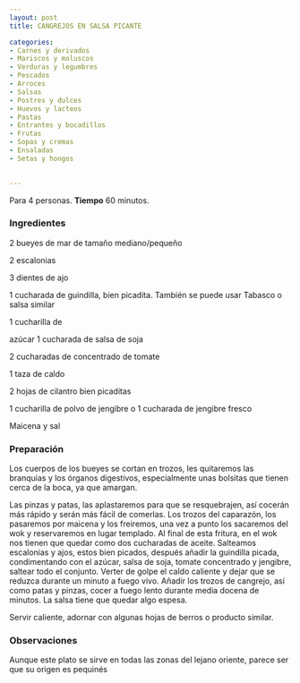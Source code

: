 ```yaml
---
layout: post
title: CANGREJOS EN SALSA PICANTE

categories:
- Carnes y derivados
- Mariscos y moluscos
- Verduras y legumbres
- Pescados
- Arroces
- Salsas
- Postres y dulces
- Huevos y lacteos
- Pastas
- Entrantes y bocadillos
- Frutas
- Sopas y cremas
- Ensaladas
- Setas y hongos
 

---
```


Para 4 personas.
<b>Tiempo</b> 60 minutos.

<h3>Ingredientes</h3>

2 bueyes de mar de tamaño mediano/pequeño

2 escalonias

3 dientes de ajo

1 cucharada de guindilla, bien picadita. También se puede usar Tabasco o salsa similar

1 cucharilla de

azúcar 1 cucharada de salsa de soja

2 cucharadas de concentrado de tomate

1 taza de caldo

2 hojas de cilantro bien picaditas

1 cucharilla de polvo de jengibre o 1 cucharada de jengibre fresco

Maicena y sal

<h3>Preparación</h3>

Los cuerpos de los bueyes se cortan en trozos, les quitaremos las branquias y los órganos digestivos, especialmente unas bolsitas que tienen cerca de la boca, ya que amargan.

Las pinzas y patas, las aplastaremos para que se resquebrajen, así cocerán más rápido y serán más fácil de comerlas. Los trozos del caparazón, los pasaremos por maicena y los freiremos, una vez a punto los sacaremos del wok y reservaremos en lugar templado. Al final de esta fritura, en el wok nos tienen que quedar como dos cucharadas de aceite. Salteamos escalonias y ajos, estos bien picados, después añadir la guindilla picada, condimentando con el azúcar, salsa de soja, tomate concentrado y jengibre, saltear todo el conjunto. Verter de golpe el caldo caliente y dejar que se reduzca durante un minuto a fuego vivo. Añadir los trozos de cangrejo, así como patas y pinzas, cocer a fuego lento durante media docena de minutos. La salsa tiene que quedar algo espesa.

Servir caliente, adornar con algunas hojas de berros o producto similar.

<h3>Observaciones</h3>

Aunque este plato se sirve en todas las zonas del lejano oriente, parece ser que su origen es pequinés


